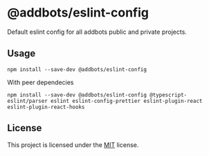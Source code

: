 # @addbots/eslint-config

Default eslint config for all addbots public and private projects.

## Usage

`npm install --save-dev @addbots/eslint-config`

With peer dependecies

`npm install --save-dev @addbots/eslint-config @typescript-eslint/parser eslint eslint-config-prettier eslint-plugin-react eslint-plugin-react-hooks`

## License

This project is licensed under the [MIT](LICENSE) license.

